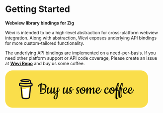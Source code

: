 # Getting Started

**Webview library bindings for Zig**

Wevi is intended to be a high-level abstraction for cross-platform webview integration. Along with abstraction, Wevi exposes underlying API bindings for more custom-tailored functionality.

The underlying API bindings are implemented on a need-per-basis. If you need other platform support or API code coverage, Please create an issue at [**Wevi Repo**](https://github.com/bitlaab-bolt/wevi) and buy us some coffee.

<!-- Buy Us Coffee -->
<a href="https://www.buymeacoffee.com/bitlaab" target="_blank">
    <img src="assets/bitlaab/coffee-btn.svg" alt="Buy Us Coffee">
</a>